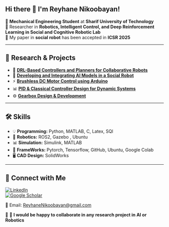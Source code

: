 
## Hi there 👋 I'm Reyhane Nikoobayan!


🔧 **Mechanical Engineering Student** at **Sharif University of Technology**  
🤖 Researcher in **Robotics, Intelligent Control, and Deep Reinforcement Learning in Social and Cognitive Robotic Lab**  
📄 My paper in **social robot** has been accepted in **ICSR 2025**  

---

## 🔎 Research & Projects  

- 🧠 [**DRL-Based Controllers and Planners for Collaborative Robots**](https://github.com/ReyhaneNikoobayan/Turtlebot3_Cobot)  
- 🤖 [**Developing and Integrating AI Models in a Social Robot**](https://github.com/ReyhaneNikoobayan/violence-Detection)  
- ⚡ [**Brushless DC Motor Control using Arduino**](https://github.com/ReyhaneNikoobayan/Brushless-DC-Motor-Control-using-Arduino)  
- 📊 [**PID & Classical Controller Design for Dynamic Systems**](https://github.com/ReyhaneNikoobayan/Ball-and-Beam-Control)  
- ⚙️ [**Gearbox Design & Development**](https://github.com/ReyhaneNikoobayan/Design-Gearbox)
  
---

## 🛠️ Skills  

- 💡 **Programming:** Python, MATLAB, C, Latex, SQl 
- 🤖 **Robotics:** ROS2, Gazebo , Ubuntu 
- 📊 **Simulation:** Simulink, MATLAB 
- 🧩 **FrameWorks:** Pytorch, Tensorflow, GitHub, Ubuntu, Google Colab  
- 🖥️ **CAD Design:** SolidWorks

---

## 📮 Connect with Me  

[![LinkedIn](https://img.shields.io/badge/LinkedIn-0077B5?style=for-the-badge&logo=linkedin&logoColor=white)](https://www.linkedin.com/in/reyhanenikoobayan)  
[![Google Scholar](https://img.shields.io/badge/Google%20Scholar-4285F4?style=for-the-badge&logo=google-scholar&logoColor=white)](https://scholar.google.com/citations?view_op=new_articles&hl=en&imq=Reyhane+Nikoobayan#)  

📧 Email: [ReyhaneNikoobayan@gmail.com](mailto:ReyhaneNikoobayan@gmail.com)  

🤝 🤖 **I would be happy to collaborate in any research project in AI or Robotics** 



